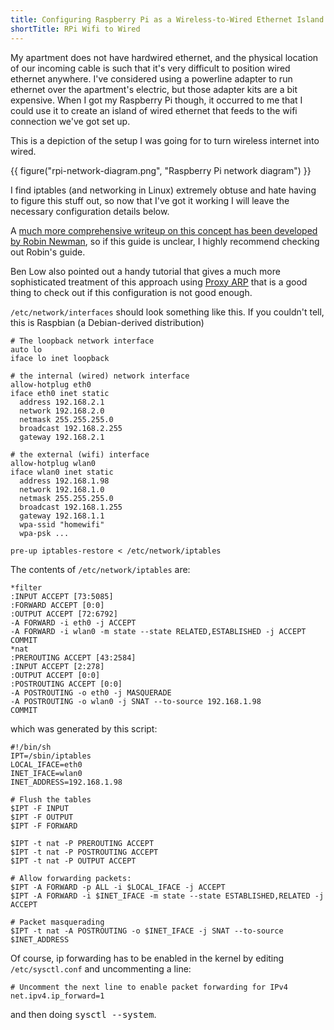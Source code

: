 ```yaml
---
title: Configuring Raspberry Pi as a Wireless-to-Wired Ethernet Island
shortTitle: RPi Wifi to Wired
---
```


My apartment does not have hardwired ethernet, and the physical location of
our incoming cable is such that it's very difficult to position wired ethernet
anywhere.  I've considered using a powerline adapter to run ethernet over the
apartment's electric, but those adapter kits are a bit expensive.  When I got
my Raspberry Pi though, it occurred to me that I could use it to create an
island of wired ethernet that feeds to the wifi connection we've got set up.

This is a depiction of the setup I was going for to turn wireless internet
into wired.

{{ figure("rpi-network-diagram.png", "Raspberry Pi network diagram") }}

I find iptables (and networking in Linux) extremely obtuse and hate having
to figure this stuff out, so now that I've got it working I will leave the
necessary configuration details below.

A [much more comprehensive writeup on this concept has been developed by Robin
Newman][robin's guide], so if this guide is unclear, I highly recommend
checking out Robin's guide.

Ben Low also pointed out a handy tutorial that gives a much more sophisticated
treatment of this approach using [Proxy ARP][proxy arp guide] that is a good thing to check out
if this configuration is not good enough.

`/etc/network/interfaces` should look something like this.  If you couldn't
tell, this is Raspbian (a Debian-derived distribution)

    # The loopback network interface
    auto lo
    iface lo inet loopback
    
    # the internal (wired) network interface
    allow-hotplug eth0
    iface eth0 inet static
      address 192.168.2.1
      network 192.168.2.0
      netmask 255.255.255.0
      broadcast 192.168.2.255
      gateway 192.168.2.1
    
    # the external (wifi) interface
    allow-hotplug wlan0
    iface wlan0 inet static
      address 192.168.1.98
      network 192.168.1.0
      netmask 255.255.255.0
      broadcast 192.168.1.255
      gateway 192.168.1.1
      wpa-ssid "homewifi"
      wpa-psk ...
    
    pre-up iptables-restore < /etc/network/iptables

The contents of `/etc/network/iptables` are:

    *filter
    :INPUT ACCEPT [73:5085]
    :FORWARD ACCEPT [0:0]
    :OUTPUT ACCEPT [72:6792]
    -A FORWARD -i eth0 -j ACCEPT
    -A FORWARD -i wlan0 -m state --state RELATED,ESTABLISHED -j ACCEPT
    COMMIT
    *nat
    :PREROUTING ACCEPT [43:2584]
    :INPUT ACCEPT [2:278]
    :OUTPUT ACCEPT [0:0]
    :POSTROUTING ACCEPT [0:0]
    -A POSTROUTING -o eth0 -j MASQUERADE
    -A POSTROUTING -o wlan0 -j SNAT --to-source 192.168.1.98
    COMMIT


which was generated by this script:

    #!/bin/sh
    IPT=/sbin/iptables
    LOCAL_IFACE=eth0
    INET_IFACE=wlan0
    INET_ADDRESS=192.168.1.98

    # Flush the tables
    $IPT -F INPUT
    $IPT -F OUTPUT
    $IPT -F FORWARD

    $IPT -t nat -P PREROUTING ACCEPT
    $IPT -t nat -P POSTROUTING ACCEPT
    $IPT -t nat -P OUTPUT ACCEPT

    # Allow forwarding packets:
    $IPT -A FORWARD -p ALL -i $LOCAL_IFACE -j ACCEPT
    $IPT -A FORWARD -i $INET_IFACE -m state --state ESTABLISHED,RELATED -j ACCEPT

    # Packet masquerading
    $IPT -t nat -A POSTROUTING -o $INET_IFACE -j SNAT --to-source $INET_ADDRESS

Of course, ip forwarding has to be enabled in the kernel by editing 
`/etc/sysctl.conf` and uncommenting a line:

    # Uncomment the next line to enable packet forwarding for IPv4
    net.ipv4.ip_forward=1

and then doing <kbd>sysctl --system</kbd>.

<!-- References -->
[robin's guide]: http://rbnrpi.wordpress.com/wifi-to-ethernet-adapter-for-an-ethernet-ready-tv/
[proxy arp guide]: https://wiki.debian.org/BridgeNetworkConnectionsProxyArp
